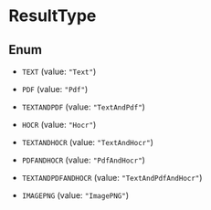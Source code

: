 

# ResultType

## Enum


* `TEXT` (value: `"Text"`)

* `PDF` (value: `"Pdf"`)

* `TEXTANDPDF` (value: `"TextAndPdf"`)

* `HOCR` (value: `"Hocr"`)

* `TEXTANDHOCR` (value: `"TextAndHocr"`)

* `PDFANDHOCR` (value: `"PdfAndHocr"`)

* `TEXTANDPDFANDHOCR` (value: `"TextAndPdfAndHocr"`)

* `IMAGEPNG` (value: `"ImagePNG"`)



